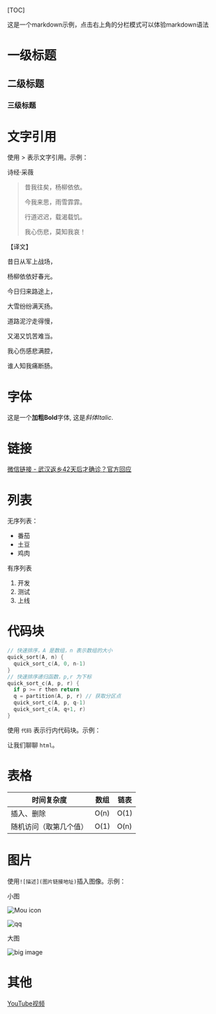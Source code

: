 [TOC]

这是一个markdown示例，点击右上角的分栏模式可以体验markdown语法

# 一级标题

## 二级标题

### 三级标题

# 文字引用

使用 > 表示文字引用。示例：

诗经·采薇

> 昔我往矣，杨柳依依。
>
> 今我来思，雨雪霏霏。
>
> 行道迟迟，载渴载饥。
>
> 我心伤悲，莫知我哀！
>

【译文】

昔日从军上战场，

杨柳依依好春光。

今日归来路途上，

大雪纷纷满天扬。

道路泥泞走得慢，

又渴又饥苦难当。

我心伤感悲满腔，


谁人知我痛断肠。

# 字体

这是一个**加粗Bold**字体, 这是*斜体Italic*.

# 链接

[微信链接 - 武汉返乡42天后才确诊？官方回应](https://mp.weixin.qq.com/s/04aNKIxh1oeAot9gUSjsrQ)

# 列表


无序列表：
- 番茄
- 土豆
- 鸡肉



有序列表

1. 开发
2. 测试
3. 上线

# 代码块

``` c
// 快速排序，A 是数组，n 表示数组的大小
quick_sort(A, n) {
  quick_sort_c(A, 0, n-1)
}
// 快速排序递归函数，p,r 为下标
quick_sort_c(A, p, r) {
  if p >= r then return
  q = partition(A, p, r) // 获取分区点
  quick_sort_c(A, p, q-1)
  quick_sort_c(A, q+1, r)
}
```

使用 `代码` 表示行内代码块。示例：

让我们聊聊 `html`。



# 表格

| 时间复杂度    | 数组 | 链表   |
| ---- | ---- | ---- |
|  插入、删除  |  O(n)  |  O(1)  |
|  随机访问（取第几个值）  |  O(1)  |  O(n)  |





# 图片

使用` ![描述](图片链接地址) `插入图像。示例：

小图

![Mou icon](https://img.t.sinajs.cn/t4/appstyle/expression/ext/normal/b3/hot_wosuanle_thumb.png)

![qq](https://gxh.vip.qq.com/xydata/face/item/3965/medium.png)



大图

![big image](https://is5-ssl.mzstatic.com/image/thumb/Purple113/v4/54/ea/47/54ea470d-f7e1-6ec7-1f60-4e9159c68639/mzl.kuqyraac.png/690x0w.jpg)


# 其他

[YouTube视频](https://youtu.be/pFnSLVABk-8)